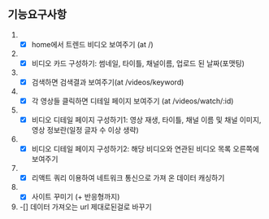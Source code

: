 ## 기능요구사항

1. -[x] home에서 트렌드 비디오 보여주기 (at /)
2. -[x] 비디오 카드 구성하기: 썸네일, 타이틀, 채널이름, 업로드 된 날짜(포맷팅)
3. -[x] 검색하면 검색결과 보여주기(at /videos/keyword)
4. -[x] 각 영상들 클릭하면 디테일 페이지 보여주기 (at /videos/watch/:id)
5. -[x] 비디오 디테일 페이지 구성하기1: 영상 재생, 타이틀, 채널 이름 및 채널 이미지, 영상 정보란(일정 글자 수 이상 생략)
6. -[x] 비디오 디테일 페이지 구성하기2: 해당 비디오와 연관된 비디오 목록 오른쪽에 보여주기
7. -[x] 리액트 쿼리 이용하여 네트워크 통신으로 가져 온 데이터 캐싱하기
8. -[x] 사이트 꾸미기 (+ 반응형까지)
9. -[] 데이터 가져오는 url 제대로된걸로 바꾸기
